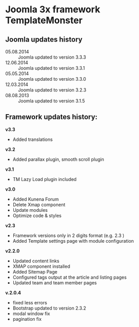 <h1>Joomla 3x framework TemplateMonster</h1>

<h2>Joomla updates history</h2>

<dl>

  <dt>05.08.2014</dt>
  <dd>Joomla updated to version 3.3.3</dd>

  <dt>12.06.2014</dt>
  <dd>Joomla updated to version 3.3.1</dd>

  <dt>05.05.2014</dt>
  <dd>Joomla updated to version 3.3.0</dd>

  <dt>12.03.2014</dt>
  <dd>Joomla updated to version 3.2.3</dd>
  
  <dt>08.08.2013</dt>
  <dd>Joomla updated to version 3.1.5</dd>
</dl>

<h2>Framework updates history:</h2>

<p><b>v3.3</b></p>

<ul>
  <li>Added translations</li>
</ul>

<p><b>v3.2</b></p>

<ul>
  <li>Added parallax plugin, smooth scroll plugin</li>
</ul>

<p><b>v3.1</b></p>

<ul>
  <li>TM Lazy Load plugin included</li>
</ul>

<p><b>v3.0</b></p>

<ul>
  <li>Added Kunena Forum</li>
  <li>Delete Xmap component</li>
  <li>Update modules</li>
  <li>Optimize code & styles</li>
</ul>

<p><b>v2.3</b></p>

<ul>
  <li>Framework versions only in 2 digits format (e.g. 2.3 )</li>
  <li>Added Template settings page with module configuration</li>

</ul>

<p><b>v2.2.0</b></p>

<ul>
  <li>Updated content links</li>
  <li>XMAP component installed</li>
  <li>Added Sitemap Page</li>
  <li>Configured tags output at the article and listing pages</li>
  <li>Updated team and team member pages</li>
</ul>

<p><b>v.2.0.4</b></p>

<ul>
  <li>fixed less errors</li>
  <li>Bootstrap updated to version 2.3.2</li>
  <li>modal window fix</li>
  <li>pagination fix</li>
</ul>

